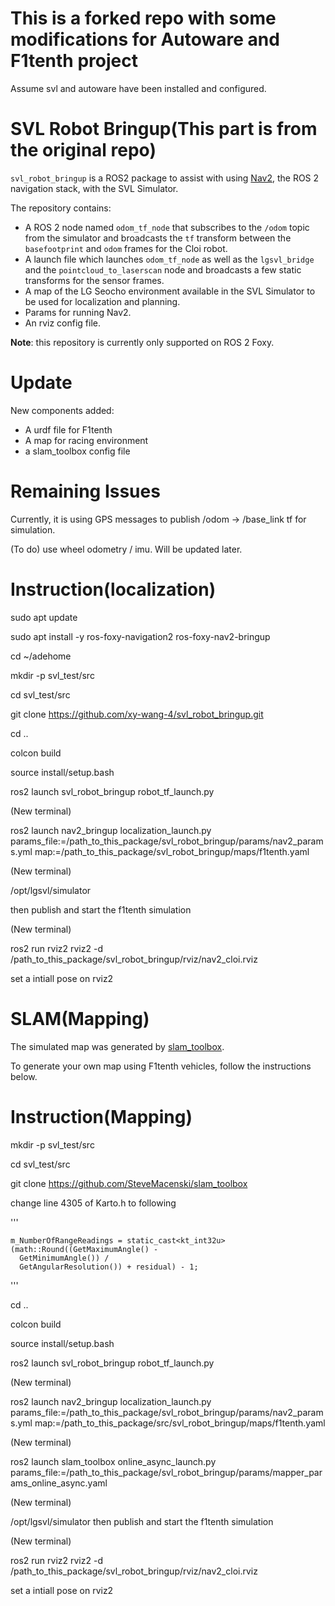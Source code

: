 # This is a forked repo with some modifications for Autoware and F1tenth project

Assume svl and autoware have been installed and configured.

# SVL Robot Bringup(This part is from the original repo)

`svl_robot_bringup` is a ROS2 package to assist with using [Nav2](https://navigation.ros.org/), the ROS 2 navigation stack, with the SVL Simulator.

The repository contains:
-  A ROS 2 node named `odom_tf_node` that subscribes to the `/odom` topic from the simulator and broadcasts the `tf` transform between the `basefootprint` and `odom` frames for the Cloi robot.
- A launch file which launches `odom_tf_node` as well as the `lgsvl_bridge` and the `pointcloud_to_laserscan` node and broadcasts a few static transforms for the sensor frames.
- A map of the LG Seocho environment available in the SVL Simulator to be used for localization and planning.
- Params for running Nav2.
- An rviz config file.

**Note**: this repository is currently only supported on ROS 2 Foxy.

# Update

New components added:

-  A urdf file for F1tenth
-  A map for racing environment
-  a slam_toolbox config file

# Remaining Issues
Currently, it is using GPS messages to publish /odom -> /base_link tf for simulation. 

(To do) use wheel odometry / imu. Will be updated later. 

# Instruction(localization)

sudo apt update

sudo apt install -y ros-foxy-navigation2 ros-foxy-nav2-bringup

cd ~/adehome

mkdir -p svl_test/src

cd svl_test/src

git clone https://github.com/xy-wang-4/svl_robot_bringup.git

cd ..

colcon build

source install/setup.bash

ros2 launch svl_robot_bringup robot_tf_launch.py

(New terminal)

ros2 launch nav2_bringup localization_launch.py params_file:=/path_to_this_package/svl_robot_bringup/params/nav2_params.yml map:=/path_to_this_package/svl_robot_bringup/maps/f1tenth.yaml

(New terminal)

/opt/lgsvl/simulator

then publish and start the f1tenth simulation

(New terminal)

ros2 run rviz2 rviz2 -d /path_to_this_package/svl_robot_bringup/rviz/nav2_cloi.rviz

set a intiall pose on rviz2

# SLAM(Mapping)

The simulated map was generated by [slam_toolbox](https://github.com/SteveMacenski/slam_toolbox).

To generate your own map using F1tenth vehicles, follow the instructions below.

# Instruction(Mapping)

mkdir -p svl_test/src

cd svl_test/src

git clone https://github.com/SteveMacenski/slam_toolbox

change line 4305 of Karto.h to following

'''

    m_NumberOfRangeReadings = static_cast<kt_int32u>(math::Round((GetMaximumAngle() -
      GetMinimumAngle()) /
      GetAngularResolution()) + residual) - 1;
      
'''

cd ..

colcon build

source install/setup.bash

ros2 launch svl_robot_bringup robot_tf_launch.py

(New terminal)

ros2 launch nav2_bringup localization_launch.py params_file:=/path_to_this_package/svl_robot_bringup/params/nav2_params.yml map:=/path_to_this_package/src/svl_robot_bringup/maps/f1tenth.yaml

(New terminal)

ros2 launch slam_toolbox online_async_launch.py params_file:=/path_to_this_package/svl_robot_bringup/params/mapper_params_online_async.yaml

(New terminal)

/opt/lgsvl/simulator
then publish and start the f1tenth simulation

(New terminal)

ros2 run rviz2 rviz2 -d /path_to_this_package/svl_robot_bringup/rviz/nav2_cloi.rviz

set a intiall pose on rviz2
